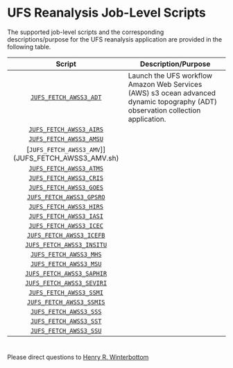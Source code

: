 # UFS Reanalysis Job-Level Scripts

The supported job-level scripts and the corresponding
descriptions/purpose for the UFS reanalysis application are provided
in the following table.

<div align="center">

| Script | Description/Purpose |
| :-------------: | :-------------: |
| [`JUFS_FETCH_AWSS3_ADT`](JUFS_FETCH_AWSS3_ADT.sh) | <div align="left">Launch the UFS workflow Amazon Web Services (AWS) s3 ocean advanced dynamic topography (ADT) observation collection application. </div> |
| [`JUFS_FETCH_AWSS3_AIRS`](JUFS_FETCH_AWSS3_ADT.sh) | |
| [`JUFS_FETCH_AWSS3_AMSU`](JUFS_FETCH_AWSS3_AMSU.sh) | |
| [`JUFS_FETCH_AWSS3_AMV`]](JUFS_FETCH_AWSS3_AMV.sh)| |
| [`JUFS_FETCH_AWSS3_ATMS`](JUFS_FETCH_AWSS3_ATMS.sh) | |
| [`JUFS_FETCH_AWSS3_CRIS`](JUFS_FETCH_AWSS3_CRIS.sh) | |
| [`JUFS_FETCH_AWSS3_GOES`](JUFS_FETCH_AWSS3_GOES.sh) | |
| [`JUFS_FETCH_AWSS3_GPSRO`](JUFS_FETCH_AWSS3_GPSRO.sh) | |
| [`JUFS_FETCH_AWSS3_HIRS`](JUFS_FETCH_AWSS3_HIRS.sh) | |
| [`JUFS_FETCH_AWSS3_IASI`](JUFS_FETCH_AWSS3_IASI.sh) | |
| [`JUFS_FETCH_AWSS3_ICEC`](JUFS_FETCH_AWSS3_ICEC.sh) | |
| [`JUFS_FETCH_AWSS3_ICEFB`](JUFS_FETCH_AWSS3_ICEFB.sh) | |
| [`JUFS_FETCH_AWSS3_INSITU`](JUFS_FETCH_AWSS3_INSITU.sh) | |
| [`JUFS_FETCH_AWSS3_MHS`](JUFS_FETCH_AWSS3_MHS.sh) | |
| [`JUFS_FETCH_AWSS3_MSU`](JUFS_FETCH_AWSS3_MSU.sh) | |
| [`JUFS_FETCH_AWSS3_SAPHIR`](JUFS_FETCH_AWSS3_SAPHIR.sh) | |
| [`JUFS_FETCH_AWSS3_SEVIRI`](JUFS_FETCH_AWSS3_SEVIRI.sh) | |
| [`JUFS_FETCH_AWSS3_SSMI`](JUFS_FETCH_AWSS3_SSMI.sh) | |
| [`JUFS_FETCH_AWSS3_SSMIS`](JUFS_FETCH_AWSS3_SSMIS.sh) | |
| [`JUFS_FETCH_AWSS3_SSS`](JUFS_FETCH_AWSS3_SSS.sh) | |
| [`JUFS_FETCH_AWSS3_SST`](JUFS_FETCH_AWSS3_SST.sh) | |
| [`JUFS_FETCH_AWSS3_SSU`](JUFS_FETCH_AWSS3_SSU.sh) | |

</div>

#

Please direct questions to [Henry
R. Winterbottom](mailto:henry.winterbottom@noaa.gov?subject=[UFS-Applications])
